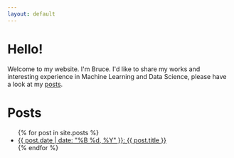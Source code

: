 ```yaml
---
layout: default
---
```


# Hello!

Welcome to my website. I'm Bruce. I'd like to share my works and interesting experience in Machine Learning and Data Science, please have a look at my [posts](/posts/post_home/).

# Posts
<ul>
  {% for post in site.posts %}
    <li>
      <a href="{{ post.url }}">{{ post.date | date: "%B %d, %Y" }}: {{ post.title }}</a>
    </li>
  {% endfor %}
</ul>